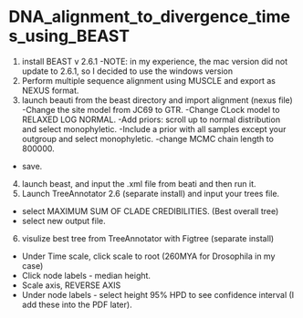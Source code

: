 # DNA_alignment_to_divergence_times_using_BEAST

1) install BEAST v 2.6.1
  -NOTE: in my experience, the mac version did not update to 2.6.1, so I decided to use the windows version
2) Perform multiple sequence alignment using MUSCLE and export as NEXUS format.
3) launch beauti from the beast directory and import alignment (nexus file)
  -Change the site model from JC69 to GTR.
  -Change CLock model to RELAXED LOG NORMAL.
  -Add priors: scroll up to normal distribution and select monophyletic.
  -Include a prior with all samples except your outgroup and select monophyletic.
  -change MCMC chain length to 800000.
  - save.
 4) launch beast, and input the .xml file from beati and then run it.
 5) Launch TreeAnnotator 2.6 (separate install) and input your trees file. 
  - select MAXIMUM SUM OF CLADE CREDIBILITIES. (Best overall tree)
  - select new output file.
 6) visulize best tree from TreeAnnotator with Figtree (separate install)
  - Under Time scale, click scale to root (260MYA for Drosophila in my case)
  - Click node labels - median height.
  - Scale axis, REVERSE AXIS
  - Under node labels - select height 95% HPD to see confidence interval (I add these into the PDF later).
